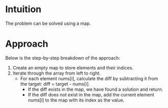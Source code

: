 # Intuition

The problem can be solved using a map.

# Approach

Below is the step-by-step breakdown of the approach:

1. Create an empty map to store elements and their indices.
2. Iterate through the array from left to right.
   - For each element nums[i], calculate the diff by subtracting it from the target: diff = target - nums[i].
     - If the diff exists in the map, we have found a solution and return.
     - If the diff does not exist in the map, add the current element nums[i] to the map with its index as the value.
